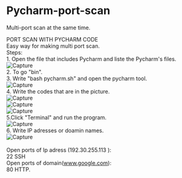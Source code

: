 # Pycharm-port-scan
Multi-port scan at the same time.

PORT SCAN WITH PYCHARM CODE
<br>Easy way for making multi port scan. 
<br>Steps:
<br>1. Open the file that includes Pycharm and liste the Pycharm's files.
<br>![Capture](https://user-images.githubusercontent.com/44020138/106703429-0e5b4500-659f-11eb-9e24-e362b9bacbf0.JPG)
<br>2. To go "bin".
<br>3. Write "bash pycharm.sh" and open the pycharm tool.
<br>![Capture](https://user-images.githubusercontent.com/44020138/106705846-917e9a00-65a3-11eb-95d1-a86683d4a04a.JPG)
<br>4. Write the codes that are in the picture.
<br>![Capture](https://user-images.githubusercontent.com/44020138/106706909-3a79c480-65a5-11eb-9983-f64e40a49fd1.JPG)
<br>![Capture](https://user-images.githubusercontent.com/44020138/106707037-66954580-65a5-11eb-8bdf-9cc0b49a9aeb.JPG)
<br>![Capture](https://user-images.githubusercontent.com/44020138/106707178-abb97780-65a5-11eb-9638-5ed93901108f.JPG)
<br>5.Click "Terminal" and run the program.
<br>![Capture](https://user-images.githubusercontent.com/44020138/106707522-3306eb00-65a6-11eb-9240-7a477455575b.JPG)
<br>6. Write IP adresses or doamin names.
<br>![Capture](https://user-images.githubusercontent.com/44020138/106708408-ad843a80-65a7-11eb-80d3-17019d0698cb.JPG)
<br><br>Open ports of Ip adress (192.30.255.113 ): <br>22 SSH
<br>Open ports of domain(www.google.com):<br> 80 HTTP.
